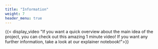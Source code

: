 ```yaml
---
title: "Information"
weight: 7
header_menu: true
---
```



{{< display_video "If you want a quick overview about the main idea of the project, you can check out this amazing 1 minute video! If you want any further information, take a look at our explainer notebook!">}}
